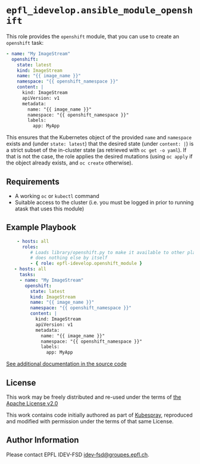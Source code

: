 `epfl_idevelop.ansible_module_openshift`
=========

This role provides the `openshift` module, that you can use to create
an `openshift` task:

```yaml
- name: "My ImageStream"
  openshift:
    state: latest
    kind: ImageStream
    name: "{{ image_name }}"
    namespace: "{{ openshift_namespace }}"
    content: |
      kind: ImageStream
      apiVersion: v1
      metadata:
        name: "{{ image_name }}"
        namespace: "{{ openshift_namespace }}"
        labels:
          app: MyApp
```

This ensures that the Kubernetes object of the provided `name` and
`namespace` exists and (under `state: latest`) that the desired state
(under `content: |`) is a strict subset of the in-cluster state (as
retrieved with `oc get -o yaml`). If that is not the case, the role
applies the desired mutations (using `oc apply` if the object already
exists, and `oc create` otherwise).

Requirements
------------

- A working `oc` or `kubectl` command
- Suitable access to the cluster (i.e. you must be logged in prior to
  running atask that uses this module)

Example Playbook
----------------


```yaml
    - hosts: all
      roles:
         # Loads library/openshift.py to make it available to other plays;
         # does nothing else by itself
         - { role: epfl-idevelop.openshift_module }
   - hosts: all
     tasks:
     - name: "My ImageStream"
       openshift:
         state: latest
         kind: ImageStream
         name: "{{ image_name }}"
         namespace: "{{ openshift_namespace }}"
         content: |
           kind: ImageStream
           apiVersion: v1
           metadata:
             name: "{{ image_name }}"
             namespace: "{{ openshift_namespace }}"
             labels:
               app: MyApp
```

[See additional documentation in the source code](library/openshift.py)

License
-------

This work may be freely distributed and re-used under the terms of
[the Apache License v2.0](https://www.apache.org/licenses/LICENSE-2.0)

This work contains code initially authored as part of
[Kubespray](https://github.com/kubernetes-sigs/kubespray/), reproduced
and modified with permission under the terms of that same License.

Author Information
------------------

Please contact EPFL IDEV-FSD <idev-fsd@groupes.epfl.ch>.
